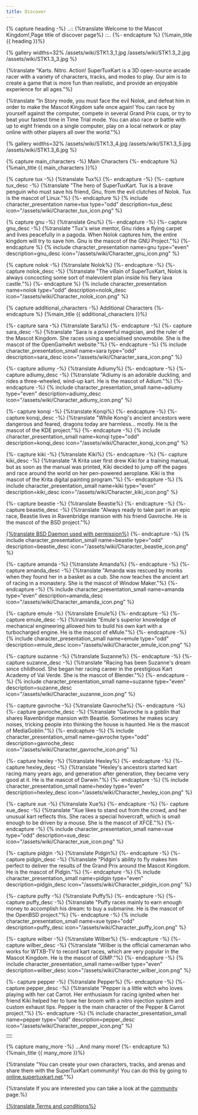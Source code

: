```yaml
---
title: Discover
---
```

{% capture heading -%}
..:: {%translate Welcome to the Mascot Kingdom!,Page title of discover page%} ::..
{%- endcapture %}
{%main_title {{ heading }}%}

{% gallery widths=32%
/assets/wiki/STK1.3_1.jpg
/assets/wiki/STK1.3_2.jpg
/assets/wiki/STK1.3_3.jpg
%}

{%translate "Karts. Nitro. Action! SuperTuxKart is a 3D open-source arcade racer with a variety of characters, tracks, and modes to play. Our aim is to create a game that is more fun than realistic, and provide an enjoyable experience for all ages."%}

{%translate "In Story mode, you must face the evil Nolok, and defeat him in order to make the Mascot Kingdom safe once again! You can race by yourself against the computer, compete in several Grand Prix cups, or try to beat your fastest time in Time Trial mode. You can also race or battle with up to eight friends on a single computer, play on a local network or play online with other players all over the world."%}

{% gallery widths=32%
/assets/wiki/STK1.3_4.jpg
/assets/wiki/STK1.3_5.jpg
/assets/wiki/STK1.3_6.jpg
%}

{% capture main_characters -%}
Main Characters
{%- endcapture %}
{%main_title {{ main_characters }}%}

{% capture tux -%}
{%translate Tux%}
{%- endcapture -%}
{%- capture tux_desc -%}
{%translate "The hero of SuperTuxKart. Tux is a brave penguin who must save his friend, Gnu, from the evil clutches of Nolok. Tux is the mascot of Linux."%}
{%- endcapture %}
{% include character_presentation name=tux type="odd" description=tux_desc icon="/assets/wiki/Character_tux_icon.png" %}

{% capture gnu -%}
{%translate Gnu%}
{%- endcapture -%}
{%- capture gnu_desc -%}
{%translate "Tux's wise mentor, Gnu rides a flying carpet and lives peacefully in a pagoda. When Nolok captures him, the entire kingdom will try to save him. Gnu is the mascot of the GNU Project."%}
{%- endcapture %}
{% include character_presentation name=gnu type="even" description=gnu_desc icon="/assets/wiki/Character_gnu_icon.png" %}

{% capture nolok -%}
{%translate Nolok%}
{%- endcapture -%}
{%- capture nolok_desc -%}
{%translate "The villain of SuperTuxKart, Nolok is always concocting some sort of malevolent plan inside his fiery lava castle."%}
{%- endcapture %}
{% include character_presentation name=nolok type="odd" description=nolok_desc icon="/assets/wiki/Character_nolok_icon.png" %}

{% capture additional_characters -%}
Additional Characters
{%- endcapture %}
{%main_title {{ additional_characters }}%}

<table>
<tr>
{%- capture sara -%}
{%translate Sara%}
{%- endcapture -%}
{%- capture sara_desc -%}
{%translate "Sara is a powerful magician, and the ruler of the Mascot Kingdom. She races using a specialised snowmobile. She is the mascot of the OpenGameArt website."%}
{%- endcapture -%}
{% include character_presentation_small name=sara type="odd" description=sara_desc icon="/assets/wiki/Character_sara_icon.png" %}

{%- capture adiumy -%}
{%translate Adiumy%}
{%- endcapture -%}
{%- capture adiumy_desc -%}
{%translate "Adiumy is an adorable duckling, and rides a three-wheeled, wind-up kart. He is the mascot of Adium."%}
{%- endcapture -%}
{% include character_presentation_small name=adiumy type="even" description=adiumy_desc icon="/assets/wiki/Character_adiumy_icon.png" %}
</tr>
<tr>
{%- capture konqi -%}
{%translate Konqi%}
{%- endcapture -%}
{%- capture konqi_desc -%}
{%translate "While Konqi's ancient ancestors were dangerous and feared, dragons today are harmless... mostly. He is the mascot of the KDE project."%}
{%- endcapture -%}
{% include character_presentation_small name=konqi type="odd" description=konqi_desc icon="/assets/wiki/Character_konqi_icon.png" %}

{%- capture kiki -%}
{%translate Kiki%}
{%- endcapture -%}
{%- capture kiki_desc -%}
{%translate "A Krita user first drew Kiki for a training manual, but as soon as the manual was printed, Kiki decided to jump off the pages and race around the world on her pen-powered aeroplane. Kiki is the mascot of the Krita digital painting program."%}
{%- endcapture -%}
{% include character_presentation_small name=kiki type="even" description=kiki_desc icon="/assets/wiki/Character_kiki_icon.png" %}
</tr>
<tr>
{%- capture beastie -%}
{%translate Beastie%}
{%- endcapture -%}
{%- capture beastie_desc -%}
{%translate "Always ready to take part in an epic race, Beastie lives in Ravenbridge mansion with his friend Gavroche. He is the mascot of the BSD project."%}

[{%translate BSD Daemon used with permission%}](https://www.mckusick.com/copyright.html)
{%- endcapture -%}
{% include character_presentation_small name=beastie type="odd" description=beastie_desc icon="/assets/wiki/Character_beastie_icon.png" %}

{%- capture amanda -%}
{%translate Amanda%}
{%- endcapture -%}
{%- capture amanda_desc -%}
{%translate "Amanda was rescued by monks when they found her in a basket as a cub. She now teaches the ancient art of racing in a monastery. She is the mascot of Window Maker."%}
{%- endcapture -%}
{% include character_presentation_small name=amanda type="even" description=amanda_desc icon="/assets/wiki/Character_amanda_icon.png" %}
</tr>
<tr>
{%- capture emule -%}
{%translate Emule%}
{%- endcapture -%}
{%- capture emule_desc -%}
{%translate "Emule's superior knowledge of mechanical engineering allowed him to build his own kart with a turbocharged engine. He is the mascot of eMule."%}
{%- endcapture -%}
{% include character_presentation_small name=emule type="odd" description=emule_desc icon="/assets/wiki/Character_emule_icon.png" %}

{%- capture suzanne -%}
{%translate Suzanne%}
{%- endcapture -%}
{%- capture suzanne_desc -%}
{%translate "Racing has been Suzanne's dream since childhood. She began her racing career in the prestigious Kart Academy of Val Verde. She is the mascot of Blender."%}
{%- endcapture -%}
{% include character_presentation_small name=suzanne type="even" description=suzanne_desc icon="/assets/wiki/Character_suzanne_icon.png" %}
</tr>
<tr>
{%- capture gavroche -%}
{%translate Gavroche%}
{%- endcapture -%}
{%- capture gavroche_desc -%}
{%translate "Gavroche is a goblin that shares Ravenbridge mansion with Beastie. Sometimes he makes scary noises, tricking people into thinking the house is haunted. He is the mascot of MediaGoblin."%}
{%- endcapture -%}
{% include character_presentation_small name=gavroche type="odd" description=gavroche_desc icon="/assets/wiki/Character_gavroche_icon.png" %}

{%- capture hexley -%}
{%translate Hexley%}
{%- endcapture -%}
{%- capture hexley_desc -%}
{%translate "Hexley's ancestors started kart racing many years ago, and generation after generation, they became very good at it. He is the mascot of Darwin."%}
{%- endcapture -%}
{% include character_presentation_small name=hexley type="even" description=hexley_desc icon="/assets/wiki/Character_hexley_icon.png" %}
</tr>
<tr>
{%- capture xue -%}
{%translate Xue%}
{%- endcapture -%}
{%- capture xue_desc -%}
{%translate "Xue likes to stand out from the crowd, and her unusual kart reflects this. She races a special hovercraft, which is small enough to be driven by a mouse. She is the mascot of XFCE."%}
{%- endcapture -%}
{% include character_presentation_small name=xue type="odd" description=xue_desc icon="/assets/wiki/Character_xue_icon.png" %}

{%- capture pidgin -%}
{%translate Pidgin%}
{%- endcapture -%}
{%- capture pidgin_desc -%}
{%translate "Pidgin's ability to fly makes him perfect to deliver the results of the Grand Prix around the Mascot Kingdom. He is the mascot of Pidgin."%}
{%- endcapture -%}
{% include character_presentation_small name=pidgin type="even" description=pidgin_desc icon="/assets/wiki/Character_pidgin_icon.png" %}
</tr>
<tr>
{%- capture puffy -%}
{%translate Puffy%}
{%- endcapture -%}
{%- capture puffy_desc -%}
{%translate "Puffy races mainly to earn enough money to accomplish his dream: to buy a submarine. He is the mascot of the OpenBSD project."%}
{%- endcapture -%}
{% include character_presentation_small name=xue type="odd" description=puffy_desc icon="/assets/wiki/Character_puffy_icon.png" %}

{%- capture wilber -%}
{%translate Wilber%}
{%- endcapture -%}
{%- capture wilber_desc -%}
{%translate "Wilber is the official cameraman who works for WTXB-TV to record kart races, which are very popular in the Mascot Kingdom. He is the mascot of GIMP."%}
{%- endcapture -%}
{% include character_presentation_small name=wilber type="even" description=wilber_desc icon="/assets/wiki/Character_wilber_icon.png" %}
</tr>
<tr>
{%- capture pepper -%}
{%translate Pepper%}
{%- endcapture -%}
{%- capture pepper_desc -%}
{%translate "Pepper is a little witch who loves playing with her cat Carrot. Her enthusiasm for racing ignited when her friend Kiki helped her to tune her broom with a nitro injection system and custom exhaust tips. Pepper is the main character of the Pepper & Carrot project."%}
{%- endcapture -%}
{% include character_presentation_small name=pepper type="odd" description=pepper_desc icon="/assets/wiki/Character_pepper_icon.png" %}
<td></td>
</tr>
</table>

{% capture many_more -%}
...And many more!
{%- endcapture %}
{%main_title {{ many_more }}%}

{%translate "You can create your own characters, tracks, and arenas and share them with the SuperTuxKart community! You can do this by going to [online.supertuxkart.net](https://online.supertuxkart.net)."%}

{%translate If you are interested you can take a look at the [community](Community) page.%}

[{%translate Terms and conditions%}](Terms)
